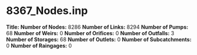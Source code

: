 # 8367_Nodes.inp
**Title:** 
**Number of Nodes:** 8286
**Number of Links:** 8294
**Number of Pumps:** 68
**Number of Weirs:** 0
**Number of Orifices:** 0
**Number of Outfalls:** 3
**Number of Storages:** 68
**Number of Outlets:** 0
**Number of Subcatchments:** 0
**Number of Raingages:** 0
